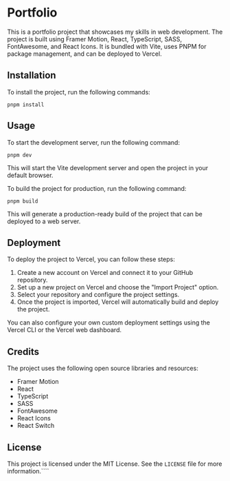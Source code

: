 # Portfolio

This is a portfolio project that showcases my skills in web development. The project is built using Framer Motion, React, TypeScript, SASS, FontAwesome, and React Icons. It is bundled with Vite, uses PNPM for package management, and can be deployed to Vercel.

## Installation

To install the project, run the following commands:

````
pnpm install
````

## Usage

To start the development server, run the following command:

````
pnpm dev
````
This will start the Vite development server and open the project in your default browser.

To build the project for production, run the following command:

````
pnpm build
````

This will generate a production-ready build of the project that can be deployed to a web server.

## Deployment

To deploy the project to Vercel, you can follow these steps:

1. Create a new account on Vercel and connect it to your GitHub repository.
2. Set up a new project on Vercel and choose the "Import Project" option.
3. Select your repository and configure the project settings.
4. Once the project is imported, Vercel will automatically build and deploy the project.

You can also configure your own custom deployment settings using the Vercel CLI or the Vercel web dashboard.

## Credits

The project uses the following open source libraries and resources:

- Framer Motion
- React
- TypeScript
- SASS
- FontAwesome
- React Icons
- React Switch

## License

This project is licensed under the MIT License. See the `LICENSE` file for more information.````
